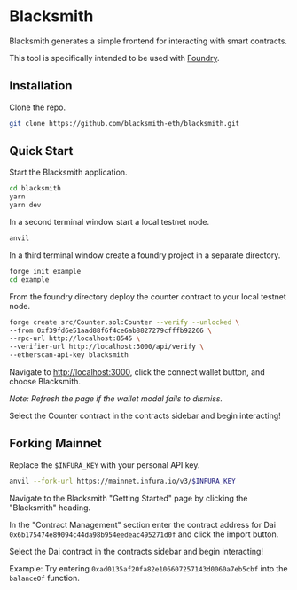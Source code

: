 # Blacksmith

Blacksmith generates a simple frontend for interacting with smart contracts.

This tool is specifically intended to be used with [Foundry](https://getfoundry.sh/).

## Installation

Clone the repo.

```bash
git clone https://github.com/blacksmith-eth/blacksmith.git
```

## Quick Start

Start the Blacksmith application.

```bash
cd blacksmith
yarn
yarn dev
```

In a second terminal window start a local testnet node.

```bash
anvil
```

In a third terminal window create a foundry project in a separate directory.

```bash
forge init example
cd example
```

From the foundry directory deploy the counter contract to your local testnet node.

```bash
forge create src/Counter.sol:Counter --verify --unlocked \
--from 0xf39fd6e51aad88f6f4ce6ab8827279cfffb92266 \
--rpc-url http://localhost:8545 \
--verifier-url http://localhost:3000/api/verify \
--etherscan-api-key blacksmith
```

Navigate to [http://localhost:3000](http://localhost:3000), click the connect wallet button, and choose Blacksmith.

_Note: Refresh the page if the wallet modal fails to dismiss._

Select the Counter contract in the contracts sidebar and begin interacting!

## Forking Mainnet

Replace the `$INFURA_KEY` with your personal API key.

```bash
anvil --fork-url https://mainnet.infura.io/v3/$INFURA_KEY
```

Navigate to the Blacksmith "Getting Started" page by clicking the "Blacksmith" heading.

In the "Contract Management" section enter the contract address for Dai `0x6b175474e89094c44da98b954eedeac495271d0f` and click the import button.

Select the Dai contract in the contracts sidebar and begin interacting!

Example: Try entering `0xad0135af20fa82e106607257143d0060a7eb5cbf` into the `balanceOf` function.

